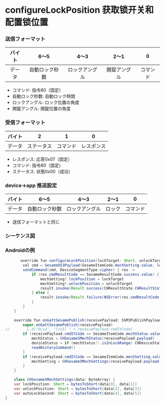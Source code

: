 # configureLockPosition 获取锁开关和配置锁位置

### 送信フォーマット
| バイト | 6〜5 | 4〜3 | 2〜1 | 0 |
|:----:|:---------------:|:----------:|:----:|:----:|
| データ | 自動ロック秒数 | ロックアングル | 開錠アングル | コマンド |

- コマンド: 指令80（固定）
- 自動ロック秒数: 自動ロック時間
- ロックアングル: ロック位置の角度
- 開錠アングル: 開錠位置の角度

### 受信フォーマット
| バイト | 2 | 1 | 0 |
|:----:|:----:|:----:|:----:|
| データ | ステータス | コマンド | レスポンス |
- レスポンス: 応答0x07（固定）
- コマンド: 指令80（固定）
- ステータス: 状態0x00（成功）

### device->app 推送設定
| バイト | 6〜5 | 4〜3 | 2〜1 | 0 |
|:----:|:---------------:|:----------:|:----:|:----:|
| データ | 自動ロック秒数 | ロックアングル | ロック | コマンド |

- 送信フォーマットと同じ

### シーケンス図
<!-- ![アイコン](configureLockPosition.svg) -->

### Androidの例
``` java
       override fun configureLockPosition(lockTarget: Short, unlockTarget: Short, result: CHResult<CHEmpty>) {
        val cmd = SesameOS3Payload(SesameItemCode.mechSetting.value, lockTarget.toReverseBytes() + unlockTarget.toReverseBytes())
        sendCommand(cmd, DeviceSegmentType.cipher) { res ->
            if (res.cmdResultCode == SesameResultCode.success.value) {
                mechSetting?.lockPosition = lockTarget
                mechSetting?.unlockPosition = unlockTarget
                result.invoke(Result.success(CHResultState.CHResultStateBLE(CHEmpty())))
            } else {
                result.invoke(Result.failure(NSError(res.cmdResultCode.toString(), "CBCentralManager", res.cmdResultCode.toInt())))
            }
        }
    }
    
    override fun onGattSesamePublish(receivePayload: SSM3PublishPayload) {
        super.onGattSesamePublish(receivePayload)
//        L.d("hcia", "[ss5] " + receivePayload.cmdItCode)
        if (receivePayload.cmdItCode == SesameItemCode.mechStatus.value) {
            mechStatus = CHSesame5MechStatus(receivePayload.payload)
            deviceStatus = if (mechStatus!!.isInLockRange) CHDeviceStatus.Locked else CHDeviceStatus.Unlocked
            readHistoryCommand()
        }
        if (receivePayload.cmdItCode == SesameItemCode.mechSetting.value) {
            mechSetting = CHSesame5MechSettings(receivePayload.payload)
        }
    } 
    
    class CHSesame5MechSettings(data: ByteArray) {
    var lockPosition: Short = bytesToShort(data[0], data[1])
    var unlockPosition: Short = bytesToShort(data[2], data[3])
    var autoLockSecond: Short = bytesToShort(data[4], data[5])
}
